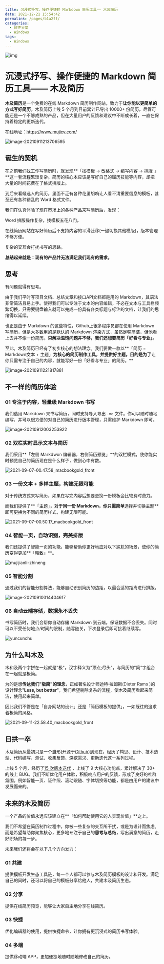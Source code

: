 ```yaml
---
title: 沉浸式抒写、操作便捷的 Markdown 简历工具—— 木及简历
date: 2021-12-21 15:54:42
permalink: /pages/b1a2ff/
categories:
  - 软件分享
  - Windows
tags:
  - Windows
---
```


![img](https://cdn.sspai.com/2021/09/15/5eb3493d9482a60d9480eafb65b6a7c7.jpg?imageMogr2/auto-orient/quality/95/thumbnail/!1420x708r/gravity/Center/crop/1420x708/interlace/1)

# 沉浸式抒写、操作便捷的 Markdown 简历工具—— 木及简历

**木及简历**是一个免费的在线 Markdown 简历制作网站，致力于**让你能以更简单的方式写好简历**。木及简历上线 5 个月到目前累计已导出 10000+ 份简历。尽管可能还是一个不够成熟的产品，但在大量用户的反馈和建议中不断成长着，一直在保持着稳定的更新迭代。

在线地址：https://www.mujicv.com/

![image-20210911213706595](https://cdn.sspai.com/2021/09/15/article/131e20aba66174e2f94876b52fe1ac00?imageView2/2/w/1120/q/90/interlace/1/ignore-error/1)

## **诞生的契机**

在之前我们找工作写简历时，就发现**「找模板 -> 改格式 -> 编写内容 -> 排版 」**这一套流程繁琐复杂。简历的核心本应该是写好自己的履历技能等内容，却把大量的时间花费在了格式排版上。

到后来看候选人的简历，里面不乏有各种花里胡哨让人看不清重要信息的模板，甚至还有各种错乱的 Word 格式文件。

我们在认真体验了现在市场上的各种产品来写简历后，发现：

Word 排版操作复杂，找模板五花八门。

在线简历网站在写好简历后不支持内容的平滑迁移(一键切换其他模版)，版本管理不够方便。

复杂的交互会打扰书写的思路。

**总结起来就是：现有的产品并无法满足我们现有的需求。**

## **思考**

有问题就得有思考。

由于我们平时写项目文档、总结文章和接口API文档都是用的 Markdown，其语法非常简洁且易上手。使得我们可以专注于文本的内容编辑，不必在文本与工具栏频繁切换，只需要键盘输入就可以完成一份具有各类标题与标注的文档，让我们的思绪得以延续。

也正是由于 Markdown 的这些特性，Github上很多程序员都在使用 Markdown 写简历，但是大多数用的是默认的 Markdown 渲染方式，虽然足够简洁，但他看上去并不像一份简历。**只解决温饱问题并不够，我们还想要简历「好看与专业」。**

至此，木及简历已经有了初步核心的想法理念。我们要做一款以**「简历 = Markdown文本 + 主题」**为核心的简历制作工具，并提供好主题，目的是为了**让你只需专注于自己的内容，就能写好一份「好看与专业」的简历。**

![image-20210911221817881](https://cdn.sspai.com/2021/09/15/article/0d7a9c5b7c619e309f17e3bc367650e7?imageView2/2/w/1120/q/90/interlace/1/ignore-error/1)

## **不一样的简历体验**

### **01 专注于内容，轻量级 Markdown 书写**

我们选用 Markdown 来书写简历，同时支持导入导出 `.md` 文件。你可以随时随地编写，并可以很方便的对自己的简历进行版本管理，只需维护 Markdown 即可。

![image-20210912003253922](https://cdn.sspai.com/2021/09/15/article/8861d294f42099aaaebc7b5fafab9896?imageView2/2/w/1120/q/90/interlace/1/ignore-error/1)

### **02 双栏实时显示文本与简历**

我们采用**「左侧 Markdwon 编辑器，右侧简历预览」**的双栏模式，使你能实时预览自己的简历现在是什么样子，做到心中有数。

![2021-09-07-00.47.58_macbookgold_front](https://cdn.sspai.com/2021/09/15/article/adf5e0744f6aef7538952190f5ec63dc?imageView2/2/w/1120/q/90/interlace/1/ignore-error/1)

### **03 一份文本 + 多样主题，构建无限可能**

对于传统方式来写简历，如果在写完内容后想要更换一份模板会比较费时费力。

而我们提供了**「主题」**，对于同一份 Markdown，你只需简单**选择并切换主题**即可更换为不同的简历样式，构建无限可能。

![2021-09-07-00.50.17_macbookgold_front](https://cdn.sspai.com/2021/09/15/article/de2da2498b77419ae5c3ad8556842281?imageView2/2/w/1120/q/90/interlace/1/ignore-error/1)

### **04 智能一页，自动识别，完美排版**

我们还提供了智能一页的功能，能够帮助你更好地应对以下尴尬的场景，使你的简历变得更加**「精致」**。

![mujijianli-zhineng](https://cdn.sspai.com/2021/09/15/article/a180073f4c081751d29eb04a2ef71c0c?imageView2/2/w/1120/q/90/interlace/1/ignore-error/1)

### **05 智能分割**

通过我们的智能分割算法，能够自动识别简历的边距，以最合适的距离进行排版。

![image-20210910014404617](https://cdn.sspai.com/2021/09/15/article/7b8f004488d49f4daadec23e2c82f667?imageView2/2/w/1120/q/90/interlace/1/ignore-error/1)

### **06 自动云端存储，数据永不丢失**

书写简历时，我们会帮你自动存储 Markdown 到云端，保证数据不会丢失。同时可以不受任何地点/时间的限制，随写随关，下次登录后即可接着继续写。

![yuncunchu](https://cdn.sspai.com/2021/09/15/article/916b24464210c77a107f857af7bcc678?imageView2/2/w/1120/q/90/interlace/1/ignore-error/1)

## **为什么叫木及**

木和及两个字拼在一起就是"极"，汉字释义为"顶点;尽头"，与简历的"简"字组合在一起就是极简。

为的是想**传达我们"极简"的理念**，正如著名设计师迪特·拉姆斯(Dieter Rams )的设计理念"**Less, but better**"，我们希望剔除复杂的流程，使木及简历看起来简洁，使用起来简单。

因此我们不管是在「自身网站的设计」还是「简历模板的提供」，一如既往的追求着极简的风格。

![2021-09-11-22.58.40_macbookgold_front](https://cdn.sspai.com/2021/09/15/article/afce40db9fd238abf977a65aa83e8fe5?imageView2/2/w/1120/q/90/interlace/1/ignore-error/1)

## **日拱一卒**

木及简历从最初只是一个雏形(开源于[Github](https://github.com/hua1995116/react-resume-site))到现在，经历了构思、设计、技术选型、代码编写、测试、收集反馈、深挖需求、更新迭代这一系列过程。

上线 5 个月，经历了[15 次版本迭代](https://resume.mdedit.online/changelog/) ，上线了 9 大核心功能点，累计解决了 30+ 的线上 BUG。我们不断优化用户体验，积极响应用户的反馈，形成了良好的社群氛围。例如智能一页、证件照、滚动跟随、字体切换等功能，都是由用户的建议中发展而来的。

## **未来的木及简历**

一个产品的价值永远应该建立在**「如何帮助使用它的人实现价值」**之上。

我们不希望在简历制作过程中，你被一些复杂的交互所干扰，或是为设计而焦虑。而是希望帮助你聚焦核心，更多地专注于自己的**思考与总结**，写出满意的简历，走好职场的每一步。

未来我们还将会在以下几个方向发力：

### **01 共建**

提供模板开发生态工具链，每一个人都可以参与木及简历模板的设计和开发。满足自己的同时，还可以将自己的模板分享给他人，共建木及简历生态。

### **02 分享**

提供在线简历预览，能够让大家自主地分享在线简历。

### **03 快捷**

优化编辑器的使用，提供快捷命令，让你拥有更沉浸式的简历书写体验。

### **04 多端**

提供移动端 APP，更加便捷地随时随地修改自己的简历。